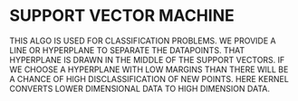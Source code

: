 # SUPPORT VECTOR MACHINE 
THIS ALGO IS USED FOR CLASSIFICATION PROBLEMS. WE PROVIDE A LINE OR HYPERPLANE TO SEPARATE THE DATAPOINTS. THAT HYPERPLANE IS DRAWN IN THE MIDDLE OF THE SUPPORT VECTORS.
IF WE CHOOSE A HYPERPLANE WITH LOW MARGINS THAN THERE WILL BE A CHANCE OF HIGH DISCLASSIFICATION OF NEW POINTS.
HERE KERNEL CONVERTS LOWER DIMENSIONAL DATA TO HIGH DIMENSION DATA.
